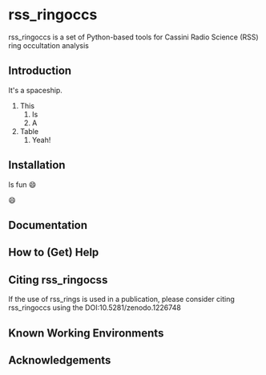 # rss_ringoccs
rss_ringoccs is a set of Python-based tools for Cassini Radio Science (RSS) ring occultation analysis

## Introduction

It's a spaceship.

1. This
   1. Is
   1. A
1. Table
   1. Yeah!

## Installation
Is fun :smile:

:smile:
## Documentation

## How to (Get) Help

## Citing rss_ringocss
If the use of rss_rings is used in a publication, please consider citing rss_ringoccs using the DOI:10.5281/zenodo.1226748

## Known Working Environments

## Acknowledgements
